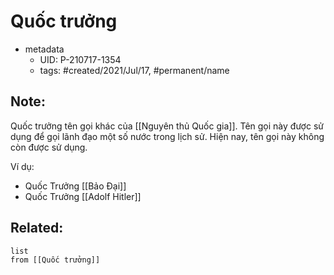 # Quốc trưởng

- metadata
	- UID: P-210717-1354
	- tags: #created/2021/Jul/17, #permanent/name

## Note:
Quốc trưởng tên gọi khác của [[Nguyên thủ Quốc gia]]. Tên gọi này được sử dụng để gọi lãnh đạo một số nước trong lịch sử. Hiện nay, tên gọi này không còn được sử dụng.

Ví dụ:
- Quốc Trưởng [[Bảo Đại]]
- Quốc Trưởng [[Adolf Hitler]]

## Related:
```dataview
list
from [[Quốc trưởng]]
```
